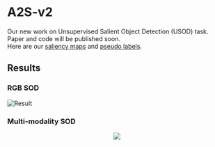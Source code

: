 # A2S-v2

Our new work on Unsupervised Salient Object Detection (USOD) task.  
Paper and code will be published soon.  
Here are our [saliency maps](https://drive.google.com/drive/folders/15YOcPQ5vzBqlk50DEEVuBXSo5YzqpT89?usp=sharing) and [pseudo labels](https://drive.google.com/drive/folders/1agLC1iNoONw008jaqEvfRalrBWFWIAL4?usp=sharing).  
  

## Results
### RGB SOD  
![Result](https://github.com/moothes/A2S-v2/blob/main/result.PNG)

### Multi-modality SOD  
<div align=center>
<img src="https://github.com/moothes/A2S-v2/blob/main/mm.png">
</div>
